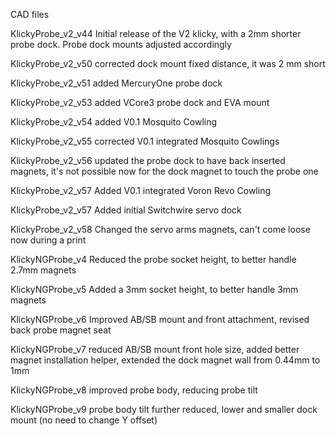 CAD files

KlickyProbe_v2_v44
Initial release of the V2 klicky, with a 2mm shorter probe dock. Probe dock mounts adjusted accordingly

KlickyProbe_v2_v50
corrected dock mount fixed distance, it was 2 mm short

KlickyProbe_v2_v51
added MercuryOne probe dock

KlickyProbe_v2_v53
added VCore3 probe dock and EVA mount

KlickyProbe_v2_v54
added V0.1 Mosquito Cowling

KlickyProbe_v2_v55
corrected V0.1 integrated Mosquito Cowlings

KlickyProbe_v2_v56
updated the probe dock to have back inserted magnets, it's not possible now for the dock magnet to touch the probe one

KlickyProbe_v2_v57
Added V0.1 integrated Voron Revo Cowling

KlickyProbe_v2_v57
Added initial Switchwire servo dock

KlickyProbe_v2_v58
Changed the servo arms magnets, can't come loose now during a print





KlickyNGProbe_v4
Reduced the probe socket height, to better handle 2.7mm magnets

KlickyNGProbe_v5
Added a 3mm socket height, to better handle 3mm magnets

KlickyNGProbe_v6
Improved AB/SB mount and front attachment, revised back probe magnet seat

KlickyNGProbe_v7
reduced AB/SB mount front hole size, added better magnet installation helper, extended the dock magnet wall from 0.44mm to 1mm

KlickyNGProbe_v8
improved probe body, reducing probe tilt

KlickyNGProbe_v9
probe body tilt further reduced, lower and smaller dock mount (no need to change Y offset)